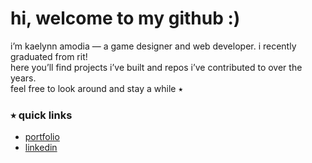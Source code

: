 # hi, welcome to my github :)

i’m kaelynn amodia — a game designer and web developer. i recently graduated from rit!  
here you’ll find projects i’ve built and repos i’ve contributed to over the years.  
feel free to look around and stay a while ⭑

### ⭑ quick links
- [portfolio](https://nnyleak.netlify.app)  
- [linkedin](https://www.linkedin.com/in/nnyleak/)  
